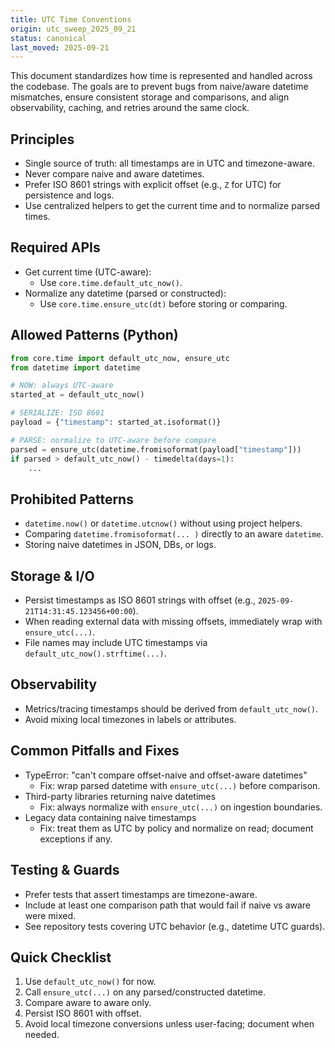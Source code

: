 ```yaml
---
title: UTC Time Conventions
origin: utc_sweep_2025_09_21
status: canonical
last_moved: 2025-09-21
---
```


This document standardizes how time is represented and handled across the codebase. The goals are to prevent bugs from naive/aware datetime mismatches, ensure consistent storage and comparisons, and align observability, caching, and retries around the same clock.

## Principles

- Single source of truth: all timestamps are in UTC and timezone-aware.
- Never compare naive and aware datetimes.
- Prefer ISO 8601 strings with explicit offset (e.g., `Z` for UTC) for persistence and logs.
- Use centralized helpers to get the current time and to normalize parsed times.

## Required APIs

- Get current time (UTC-aware):
  - Use `core.time.default_utc_now()`.
- Normalize any datetime (parsed or constructed):
  - Use `core.time.ensure_utc(dt)` before storing or comparing.

## Allowed Patterns (Python)

```python
from core.time import default_utc_now, ensure_utc
from datetime import datetime

# NOW: always UTC-aware
started_at = default_utc_now()

# SERIALIZE: ISO 8601
payload = {"timestamp": started_at.isoformat()}

# PARSE: normalize to UTC-aware before compare
parsed = ensure_utc(datetime.fromisoformat(payload["timestamp"]))
if parsed > default_utc_now() - timedelta(days=1):
    ...
```

## Prohibited Patterns

- `datetime.now()` or `datetime.utcnow()` without using project helpers.
- Comparing `datetime.fromisoformat(... )` directly to an aware `datetime`.
- Storing naive datetimes in JSON, DBs, or logs.

## Storage & I/O

- Persist timestamps as ISO 8601 strings with offset (e.g., `2025-09-21T14:31:45.123456+00:00`).
- When reading external data with missing offsets, immediately wrap with `ensure_utc(...)`.
- File names may include UTC timestamps via `default_utc_now().strftime(...)`.

## Observability

- Metrics/tracing timestamps should be derived from `default_utc_now()`.
- Avoid mixing local timezones in labels or attributes.

## Common Pitfalls and Fixes

- TypeError: "can't compare offset-naive and offset-aware datetimes"
  - Fix: wrap parsed datetime with `ensure_utc(...)` before comparison.
- Third-party libraries returning naive datetimes
  - Fix: always normalize with `ensure_utc(...)` on ingestion boundaries.
- Legacy data containing naive timestamps
  - Fix: treat them as UTC by policy and normalize on read; document exceptions if any.

## Testing & Guards

- Prefer tests that assert timestamps are timezone-aware.
- Include at least one comparison path that would fail if naive vs aware were mixed.
- See repository tests covering UTC behavior (e.g., datetime UTC guards).

## Quick Checklist

1. Use `default_utc_now()` for now.
1. Call `ensure_utc(...)` on any parsed/constructed datetime.
1. Compare aware to aware only.
1. Persist ISO 8601 with offset.
1. Avoid local timezone conversions unless user-facing; document when needed.

